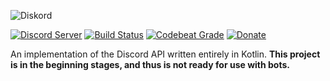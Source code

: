 ![Diskord](https://serebit.com/assets/images/diskord-banner-nopad.svg) 

[![Discord Server](https://discordapp.com/api/guilds/450082907185479700/widget.png?style=shield)](https://discord.gg/27trEwn)
[![Build Status](https://gitlab.com/serebit/diskord/badges/master/build.svg)](https://gitlab.com/serebit/diskord/pipelines)
[![Codebeat Grade](https://codebeat.co/badges/8abaee39-597f-4191-b646-27243c2ef2db)](https://codebeat.co/projects/gitlab-com-serebit-diskord-master)
[![Donate](https://img.shields.io/badge/Donate-PayPal-blue.svg)](https://paypal.me/gdeadshot)

An implementation of the Discord API written entirely in Kotlin. **This project is in the beginning stages, and thus is not ready for use with bots.**

